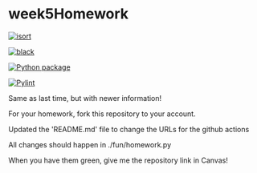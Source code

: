 # week5Homework

[![isort](https://github.com/vcu-tact/week5homework/actions/workflows/isort.yml/badge.svg)](https://github.com/vcu-tact/week5homework/actions/workflows/isort.yml)

[![black](https://github.com/vcu-tact/week5homework/actions/workflows/pyblack.yml/badge.svg)](https://github.com/vcu-tact/week5homework/actions/workflows/pyblack.yml)

[![Python package](https://github.com/vcu-tact/week5homework/actions/workflows/pytest.yml/badge.svg)](https://github.com/vcu-tact/week5homework/actions/workflows/pytest.yml)

[![Pylint](https://github.com/vcu-tact/week5homework/actions/workflows/pylint.yml/badge.svg)](https://github.com/vcu-tact/week5homework/actions/workflows/pylint.yml)


Same as last time, but with newer information!

For your homework, fork this repository to your account.

Updated the 'README.md' file to change the URLs for the github actions

All changes should happen in ./fun/homework.py

When you have them green, give me the repository link in Canvas!


